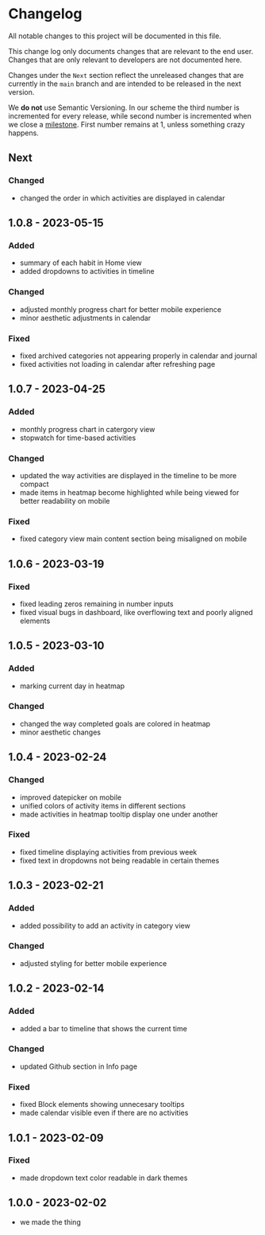 # Changelog

All notable changes to this project will be documented in this file.

This change log only documents changes that are relevant to the end user. Changes that are only relevant to developers are not documented here.

Changes under the `Next` section reflect the unreleased changes that are currently in the `main` branch and are intended to be released in the next version.

We **do not** use Semantic Versioning. In our scheme the third number is incremented for every release, while second number is incremented when we close a [milestone](https://github.com/habiteam/habitea/milestones). First number remains at 1, unless something crazy happens.

## Next

### Changed

- changed the order in which activities are displayed in calendar

## 1.0.8 - 2023-05-15

### Added

- summary of each habit in Home view
- added dropdowns to activities in timeline

### Changed

- adjusted monthly progress chart for better mobile experience
- minor aesthetic adjustments in calendar

### Fixed

- fixed archived categories not appearing properly in calendar and journal
- fixed activities not loading in calendar after refreshing page

## 1.0.7 - 2023-04-25

### Added

- monthly progress chart in catergory view
- stopwatch for time-based activities

### Changed

- updated the way activities are displayed in the timeline to be more compact
- made items in heatmap become highlighted while being viewed for better readability on mobile

### Fixed

- fixed category view main content section being misaligned on mobile

## 1.0.6 - 2023-03-19

### Fixed

- fixed leading zeros remaining in number inputs
- fixed visual bugs in dashboard, like overflowing text and poorly aligned elements

## 1.0.5 - 2023-03-10

### Added

- marking current day in heatmap

### Changed

- changed the way completed goals are colored in heatmap
- minor aesthetic changes

## 1.0.4 - 2023-02-24

### Changed

- improved datepicker on mobile
- unified colors of activity items in different sections
- made activities in heatmap tooltip display one under another

### Fixed

- fixed timeline displaying activities from previous week
- fixed text in dropdowns not being readable in certain themes

## 1.0.3 - 2023-02-21

### Added

- added possibility to add an activity in category view

### Changed

- adjusted styling for better mobile experience

## 1.0.2 - 2023-02-14

### Added

- added a bar to timeline that shows the current time

### Changed

- updated Github section in Info page

### Fixed

- fixed Block elements showing unnecesary tooltips
- made calendar visible even if there are no activities

## 1.0.1 - 2023-02-09

### Fixed

- made dropdown text color readable in dark themes

## 1.0.0 - 2023-02-02

- we made the thing
